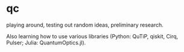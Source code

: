 # qc
playing around, testing out random ideas, preliminary research.

Also learning how to use various libraries (Python: QuTiP, qiskit, Cirq, Pulser; Julia: QuantumOptics.jl).
